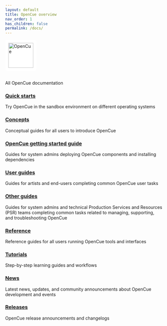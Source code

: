 ```yaml
---
layout: default
title: OpenCue overview
nav_order: 1
has_children: false
permalink: /docs/
---
```


<img src="/OpenCue/assets/images/opencue_logo_with_text.png" alt="OpenCue" style="height: 80px; margin-bottom: 1rem; background-color: white; padding: 10px; border-radius: 8px;">

All OpenCue documentation

### [Quick starts](quick-starts/)

Try OpenCue in the sandbox environment on different operating systems

### [Concepts](concepts/)

Conceptual guides for all users to introduce OpenCue

### [OpenCue getting started guide](getting-started/)

Guides for system admins deploying OpenCue components and installing dependencies

### [User guides](user-guides/)

Guides for artists and end-users completing common OpenCue user tasks

### [Other guides](other-guides/)

Guides for system admins and technical Production Services and Resources (PSR) teams completing common tasks related to managing, supporting, and troubleshooting OpenCue

### [Reference](reference/)

Reference guides for all users running OpenCue tools and interfaces

### [Tutorials](tutorials/)

Step-by-step learning guides and workflows

### [News](news/)

Latest news, updates, and community announcements about OpenCue development and events

### [Releases](releases/)

OpenCue release announcements and changelogs